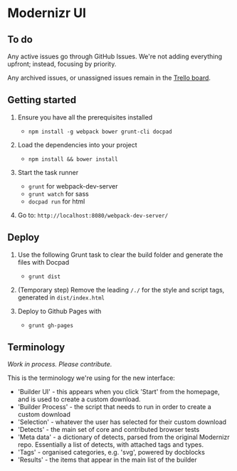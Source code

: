 # Modernizr UI

## To do

Any active issues go through GitHub Issues. We're not adding everything upfront; instead, focusing by priority.

Any archived issues, or unassigned issues remain in the [Trello board](https://trello.com/b/JNSnhIuf/modernizr-com).

## Getting started

1. Ensure you have all the prerequisites installed
	+ `npm install -g webpack bower grunt-cli docpad`

2. Load the dependencies into your project
	+ `npm install && bower install`

3. Start the task runner
	+ `grunt` for webpack-dev-server
	+ `grunt watch` for sass
	+ `docpad run` for html

4. Go to: `http://localhost:8080/webpack-dev-server/`


## Deploy

1. Use the following Grunt task to clear the build folder and generate the files with Docpad
	+ `grunt dist`

2. (Temporary step) Remove the leading `/./` for the style and script tags, generated in `dist/index.html`

3. Deploy to Github Pages with
	+ `grunt gh-pages`

## Terminology

*Work in process. Please contribute.*

This is the terminology we're using for the new interface:

- 'Builder UI' - this appears when you click 'Start' from the homepage, and is used to create a custom download.
- 'Builder Process' - the script that needs to run in order to create a custom download
- 'Selection' - whatever the user has selected for their custom download
- 'Detects' - the main set of core and contributed browser tests
- 'Meta data' - a dictionary of detects, parsed from the original Modernizr repo. Essentially a list of detects, with attached tags and types.
- 'Tags' - organised categories, e.g. 'svg', powered by docblocks
- 'Results' - the items that appear in the main list of the builder
